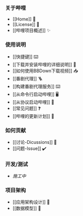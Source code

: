 ### 关于哔哩

* [[Home]] 🐣
* [[License]] 📃
* [[哔哩项目概述]] ✨

### 使用说明

* [[快捷键]] ⌨️
* [[下载并安装哔哩的详细说明]] 🎏
* [[如何使用BBDown下载视频]] 📥
* [[番剧代理]] 🪜
* [[构建番剧代理服务]] ⌨️
* [[从命令行启动哔哩]] 🖥️
* [[从协议启动哔哩]] 🔗
* [[常见问题]] ❓
* [[哔哩的更新计划]] 🎢

### 如何贡献

* [[讨论-Dicussions]] 💬
* [[问题-Issue]] ✔️

### 开发/测试

* *施工中*

### 项目架构

* [[应用架构设计]] 🔩
* [[数据模型]] 🔢